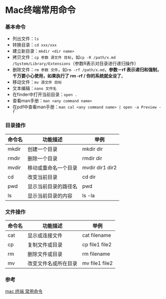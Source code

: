 # Mac终端常用命令
### 基本命令
* 列出文件：`ls`
* 转换目录：`cd xxx/xxx`
* 建立新目录：`mkdir <dir name>`
* 拷贝文件：`cp 参数 源文件 目标`，如`cp -R /path/x.md /System/Library/Extensions`（参数R表示对目录进行递归操作）
* 删除文件：`rm 参数 文件`，如`rm -rf /path/x.md`，**参数－rf 表示递归和强制，千万要小心使用，如果执行了 rm -rf / 你的系统就全没了**。
* 移动文件：`mv 源文件 目标`
* 文本编辑：`nano 文件名`
* 在finder中打开当前目录：`open .`
* 查看man手册：`man <any command name>`
* 在pdf中查看man手册：`man cal <any command name> | open -a Preview -f`

### 目录操作
|命令名|功能描述|举例|
|---|---|---|
|mkdir|创建一个目录|mkdir dir|
|rmdir|删除一个目录|rmdir dir|
|mvdir|移动或重命名一个目录|mvdir dir1 dir2|
|cd|改变当前目录|cd dir|
|pwd|显示当前目录的路径名|pwd|
|ls|显示当前目录的内容|ls -la|

### 文件操作
|命令名|功能描述|举例|
|---|---|---|
|cat|显示或连接文件|cat filename|
|cp|复制文件或目录|cp file1 file2|
|rm|删除文件或目录|rm filename|
|mv|改变文件名或所在目录|mv file1 file2|

### 参考
[mac 终端 常用命令](http://www.cnblogs.com/iphone520/archive/2012/03/26/2418468.html)